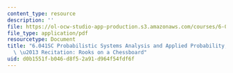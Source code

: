 ```yaml
---
content_type: resource
description: ''
file: https://ol-ocw-studio-app-production.s3.amazonaws.com/courses/6-041sc-probabilistic-systems-analysis-and-applied-probability-fall-2013/d0b1551fb046d8f52a91d964f54fdf6f_MIT6_041SCF13_Rooks_on_a_Chessboard_300k.pdf
file_type: application/pdf
resourcetype: Document
title: "6.041SC Probabilistic Systems Analysis and Applied Probability, Fall 2013Transcript\
  \ \u2013 Recitation: Rooks on a Chessboard"
uid: d0b1551f-b046-d8f5-2a91-d964f54fdf6f
---
```

